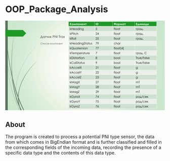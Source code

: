 # OOP_Package_Analysis

![img](https://github.com/GorokhovSemyon/OOP_Package_Analysis/blob/develop/materials/PNI.jpg)

## About

The program is created to process a potential PNI type sensor, the data from which comes in BigEndian format and is further classified and filled in the corresponding fields of the incoming data, recording the presence of a specific data type and the contents of this data type.
